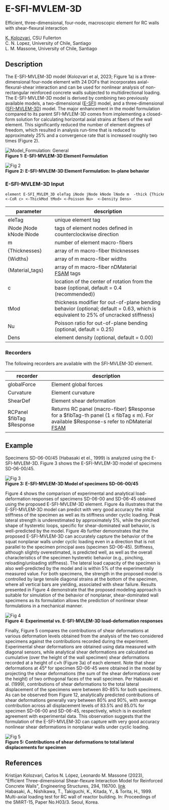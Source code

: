 # E-SFI-MVLEM-3D
Efficient, three-dimensional, four-node, macroscopic element for RC walls with shear-flexural interaction

[K. Kolozvari](mailto:kkolozvari@fullerton.edu), CSU Fullerton<br/>
C. N. Lopez, University of Chile, Santiago<br/>
L. M. Massone, University of Chile, Santiago<br/>

## Description

The E-SFI-MVLEM-3D model (Kolozvari et al, 2023; Figure 1a) is a three-dimensional four-node element with 24 DOFs that incorporates axial-flexural-shear interaction and can be used for nonlinear analysis of non-rectangular reinforced concrete walls subjected to multidirectional loading. The E-SFI-MVLEM-3D model is derived by combining two previously available models, a two-dimensional ([E-SFI](https://github.com/carloslopezolea/E-SFI_Documentation)) model, and a three-dimensional ([SFI-MVLEM-3D](https://kkolozvari.github.io/SFI-MVLEM-3D/)) model. The major enhancement in the model formulation compared to its parent SFI-MVLEM-3D comes from implementing a closed-form solution for calculating horizontal axial strains at fibers of the wall element. This significantly reduced the number of element degrees of freedom, which resulted in analysis run-time that is reduced to approximately 25% and a convergence rate that is increased roughly two times (Figure 2).

![Model_Formulation: General](https://user-images.githubusercontent.com/53920372/110258567-14569400-7f58-11eb-9e57-f367640ed881.JPG)<br/>
**Figure 1: E-SFI-MVLEM-3D Element Formulation**

![Fig 2](https://github.com/kkolozvari/E-SFI-MVLEM-3D/assets/53920372/c3ce898e-fd22-49a7-b79c-c52e438b4d4a)<br/>
**Figure 2: E-SFI-MVLEM-3D Element Formulation: In-plane behavior**

### E-SFI-MVLEM-3D Input
```markdown
element E-SFI_MVLEM_3D eleTag iNode jNode kNode lNode m  -thick {Thicknesses} -width {Widths} -mat {Material_tags} 
<-CoR c> <-ThickMod tMod> <-Poisson Nu>  <-Density Dens>
```

| parameter | description |
|----------|------------|
| eleTag | unique element tag|
| iNode jNode kNode lNode | tags of element nodes defined in counterclockwise direction|
| m | number of element macro-fibers|
| {Thicknesses} | array of m macro-fiber thicknesses|
| {Widths} | array of m macro-fiber widths |
| {Material_tags}| array of m macro-fiber nDMaterial [FSAM](https://opensees.berkeley.edu/wiki/index.php/FSAM_-_2D_RC_Panel_Constitutive_Behavior) tags|
| c | location of the center of rotation from the base (optional, default = 0.4 (recommended))|
| tMod	| thickness modifier for out-of-plane bending behavior (optional; default = 0.63, which is equivalent to 25% of uncracked stiffness)|
| Nu | Poisson ratio for out-of-plane bending (optional, default = 0.25)|
| Dens | element density (optional, default = 0.00)|

### Recorders

The following recorders are available with the SFI-MVLEM-3D element.

| recorder | description |
|----------|------------|
| globalForce | Element global forces|
| Curvature | Element curvature|
| ShearDef | Element shear deformation|
| RCPanel $fibTag $Response | Returns RC panel (macro-fiber) $Response for a $fibTag-th panel (1 ≤ fibTag ≤ m). For available $Response-s refer to nDMaterial [FSAM](https://opensees.berkeley.edu/wiki/index.php/FSAM_-_2D_RC_Panel_Constitutive_Behavior) |

## Example

Specimens SD-06-00/45 (Habasaki et el., 1999) is analyzed using the E-SFI-MVLEM-3D. Figure 3 shows the E-SFI-MVLEM-3D model of specimens SD-06-00/45.

![Fig 3](https://github.com/kkolozvari/E-SFI-MVLEM-3D/assets/53920372/1c59d721-d5fa-4c83-99d1-113743ebf208)<br/>
**Figure 3: E-SFI-MVLEM-3D Model of specimens SD-06-00/45**

Figure 4 shows the comparison of experimental and analytical load-deformation responses of specimens SD-06-00 and SD-06-45 obtained using the proposed E-SFI-MVLEM-3D element. Figure 4a illustrates that the E-SFI-MVLEM-3D model can predict with very good accuracy the initial stiffness of the specimen as well as its stiffness under cyclic loading. Peak lateral strength is underestimated by approximately 5%, while the pinched shape of hysteretic loops, specific for shear-dominated wall behavior, is well-predicted by the model. Figure 4b further demonstrates that the proposed E-SFI-MVLEM-3D can accurately capture the behavior of the squat nonplanar walls under cyclic loading even in a direction that is not parallel to the specimen principal axes (specimen SD-06-45). Stiffness, although slightly overestimated, is predicted well, as well as the overall characteristics of the specimen hysteretic behavior (e.g., pinching, reloading/unloading stiffness). The lateral load capacity of the specimen is also well-predicted by the model and is within 5% of the experimentally measured value. For both specimens, the strength in the proposed model is controlled by large tensile diagonal strains at the bottom of the specimen, where all vertical bars are yielding, associated with shear failure. Results presented in Figure 4 demonstrate that the proposed modeling approach is suitable for simulation of the behavior of nonplanar, shear-dominated wall specimens as its formulation allows the prediction of nonlinear shear formulations in a mechanical manner. 

![Fig 4](https://github.com/kkolozvari/E-SFI-MVLEM-3D/assets/53920372/69d94744-7fce-4b2b-99b5-5e152073bbe9)<br/>
**Figure 4: Experimental vs. E-SFI-MVLEM-3D load-deformation responses**

Finally, Figure 5 compares the contributions of shear deformations at various deformation levels obtained from the analysis of the two considered specimens against the contributions recorded during the experiment. Experimental shear deformations are obtained using data measured with diagonal sensors, while analytical shear deformations are calculated as cumulative (over the height of the wall specimen) shear deformations recorded at a height of c×h (Figure 3a) of each element. Note that shear deformations at 45° for specimen SD-06-45 were obtained in the model by projecting the shear deformations (the sum of the shear deformations over the height) of two orthogonal faces of the wall specimen. Per Habasaki et al. (1999), contributions of shear deformations to the total lateral displacement of the specimens were between 80-85% for both specimens. As can be observed from Figure 12, analytically predicted contributions of shear deformations generally vary between 80% and 90%, with average contribution across all displacement levels of 83.5% and 85.0% for specimen SD-06-00 and SD-06-45, respectively, which is in excellent agreement with experimental data. This observation suggests that the formulation of the E-SFI-MVLEM-3D can capture with very good accuracy nonlinear shear deformations in nonplanar walls under cyclic loading.

![Fig 5](https://github.com/kkolozvari/E-SFI-MVLEM-3D/assets/53920372/a53f17cf-d6f8-47e4-bf90-7af25d5d8888)<br/>
**Figure 5: Contributions of shear deformations to total lateral displacements for specimen**

## References
Kristijan Kolozvari, Carlos N. López, Leonardo M. Massone (2023), "Efficient Three-dimensional Shear-flexure Interaction Model for Reinforced Concrete Walls", Engineering Structures, 294, 116700. [link](https://doi.org/10.1016/j.engstruct.2023.116700)<br/>
Habasaki, A., Nishikawa, T., Takiguchi, K., Kitada, Y., & Torita, H., 1999.  Multi-axial loading test for RC wall of reactor building. In: Proceedings of the SMiRT-15, Paper No.H03/3. Seoul, Korea.
